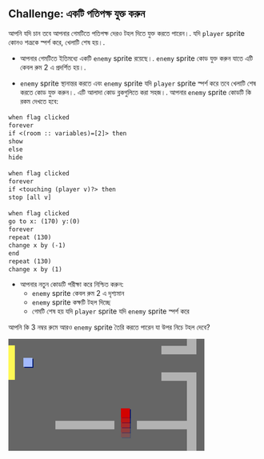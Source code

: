 ## Challenge: একটি পতিপক্ষ যুক্ত করুন

আপনি যদি চান তবে আপনার গেমটিতে পতিপক্ষ দেরও টহল দিতে যুক্ত করতে পারেন।. যদি `player` sprite কোনও শত্রূকে স্পর্শ করে, খেলাটি শেষ হয়।.

+ আপনার গেমটিতে ইতিমধ্যে একটি `enemy` sprite রয়েছে।. `enemy` sprite কোড যুক্ত করুন যাতে এটি কেবল রুম 2 এ প্রদর্শিত হয়।.

+ `enemy` sprite স্থানান্তর করতে এবং `enemy` sprite যদি `player` sprite স্পর্শ করে তবে খেলাটি শেষ করতে কোড যুক্ত করুন।. এটি আলাদা কোড ব্লকগুলিতে করা সহজ।. আপনার `enemy` sprite কোডটি কি রকম দেখতে হবে:

```blocks3
when flag clicked
forever
if <(room :: variables)=[2]> then
show
else
hide

when flag clicked
forever
if <touching (player v)?> then
stop [all v]

when flag clicked
go to x: (170) y:(0)
forever
repeat (130)
change x by (-1)
end
repeat (130)
change x by (1)
```

+ আপনার নতুন কোডটি পরীক্ষা করে নিশ্চিত করুন: 
    + `enemy` sprite কেবল রুম 2 এ দৃশ্যমান
    + `enemy` sprite কক্ষটি টহল দিচ্ছে
    + গেমটি শেষ হয় যদি `player` sprite যদি `enemy` sprite স্পর্শ করে

আপনি কি 3 নম্বর রুমে আরও `enemy` sprite তৈরি করতে পারেন যা উপর নিচে টহল দেবে?

![screenshot](images/world-enemy2.png)